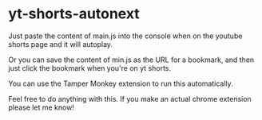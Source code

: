 # yt-shorts-autonext

Just paste the content of main.js into the console when on the youtube shorts page and it will autoplay.

Or you can save the content of min.js as the URL for a bookmark, and then just click the bookmark when you're on yt shorts.

You can use the Tamper Monkey extension to run this automatically.

Feel free to do anything with this. If you make an actual chrome extension please let me know!
